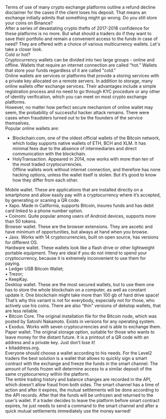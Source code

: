 Terms of use of many crypto exchange platforms outline a refund decline disclaimer for the cases if the client loses his deposit. That means an exchange initially admits that something might go wrong. Do you still store your coins on Binance?<br>
After a series of devastating crypto thefts of 2017-2018 confidence for these platforms is no more. But what should a traders do if they want to save their portfolio and remain a convenient access to the funds in case of need? They are offered with a choice of various multicurrency wallets. Let's take a closer look.<br>
Cold or hot?<br>
Cryptocurrency wallets can be divided into two large groups - online and offline. Wallets that require an internet connection are called “hot.” Wallets that store your funds regardless of it are called "cold."<br>
Online wallets are services or platforms that provide a storing services with a private key allocated on a remote servers. In addition to storage, many online wallets offer exchange services. Their advantages include a simple registration process and no need to go through KYC procedure or any other of identity verification, which you can meet on most crypto exchange platforms.<br>
However, no matter how perfect secure mechanism of online wallet may seem, the probability of successful hacker attack remains. There were cases when fraudsters turned out to be the founders of the service themselves.<br>
Popular online wallets are:<br>
- Blockchain.com, one of the oldest official wallets of the Bitcoin network, which today supports native wallets of ETH, BCH and XLM. It has minimal fees due to the absence of intermediaries and direct communication with the blockchain.<br>
- HolyTransaction. Appeared in 2014, now works with more than ten of the most traded cryptocurrencies.<br>
Offline wallets work without internet connection, and therefore has none hacking options, unless the wallet itself is stolen. But it’s good to know how they differ from each other.<br>

Mobile wallet. These are applications that are installed directly on a smartphone and allow easily pay with a cryptocurrency where it’s accepted, by generating or scaning a QR code.<br>
• Xapo. Made in California, supports Bitcoin, insures funds and has debit card linked to a phone number option.<br>
• Coinomi. Quite popular among users of Android devices, supports more than 50 tokens.<br>
Browser wallet. These are the browser extensions. They are ascetic and have minimum of opportunities, but always at hand when you browse.<br>
• Jaxx. Works with 14 cryptocurrencies, built on open source, has versions for different OS.<br>
Hardware wallet. These wallets look like a flash drive or other lightweight portable equipment. They are ideal if you do not intend to spend your cryptocurrency, because it is extremely inconvenient to use them for paying.<br>
• Ledger USB Bitcoin Wallet;<br>
• Trezor;<br>
• KeepKay.<br>
Desktop wallet. These are the most secured wallets, but to use them one has to store the whole blockchain on a computer, as well as constant update it. One blockchain might take more than 100 gb of hard drive space! That’s why this variant is not for everybody, especially not for those, who actively use his coins. There are also “thin” versions of dekstop wallets, that are less reliable.<br>
• Bitcoin Core. The original installation file for the Bitcoin node, which was posted by Satoshi Nakamoto. Exists in versions for any operating system.<br>
• Exodus. Works with seven cryptocurrencies and is able to exchange them.<br>
Paper wallet. The original storage option, suitable for those who wants to leave money for the distant future. It is a printout of a QR code with an address and a private key. Just don’t lose it!<br>
• bitaddress.org.<br>
Everyone should choose a wallet according to his needs. For the Level2 traders the best solution is a wallet that allows to quickly sign a smart contract with the exchange and freeze the funds in the smart channel. The amount of funds frozen will determine access to a similar deposit of the same cryptocurrency within the platform.<br>
The entire trading history and balance changes are recorded in the API, which doesn’t allow fraud from both sides. The smart channel has a time of action and after it expires, the mutual settlements will be done according to the API records. After that the funds will be unfrozen and returned to the user’s wallet. If a trader decides to leave the platform before smart contract expires, he just needs to send a command to the smart channel and after a quick mutual settlements immediately use the money earned!
